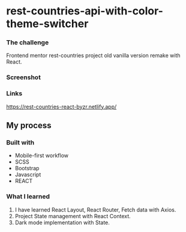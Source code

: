# rest-countries-api-with-color-theme-switcher


### The challenge

Frontend mentor rest-countries project old vanilla version remake with React.

### Screenshot



### Links

https://rest-countries-react-byzr.netlify.app/

## My process

### Built with

- Mobile-first workflow
- SCSS
- Bootstrap
- Javascript
- REACT

### What I learned

1) I have learned React Layout, React Router, Fetch data with Axios.
2) Project State management with React Context.
3) Dark mode implementation with State. 
